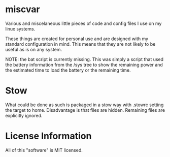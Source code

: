 miscvar
=======

Various and miscelaneous little pieces of code and config files I use on my linux systems.

These things are created for personal use and are designed with my standard configuration in mind.
This means that they are not likely to be useful as is on any system.

NOTE: the bat script is currently missing. This was simply a script that used
the battery information from the /sys tree to show the remaining power and
the estimated time to load the battery or the remaining time.

Stow
====

What could be done as such is packaged in a stow way with .stowrc setting
the target to home. Disadvantage is that files are hidden. Remaining
files are explicitly ignored.

License Information
===================
All of this "software" is MIT licensed.
